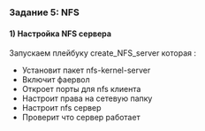 ### Задание 5: NFS
#### 1) Настройка NFS сервера

Запускаем плейбуку create_NFS_server которая :
- Установит пакет nfs-kernel-server
- Включит фаервол
- Откроет порты для nfs клиента
- Настроит права на сетевую папку
- Настроит nfs сервер
- Проверит что сервер работает